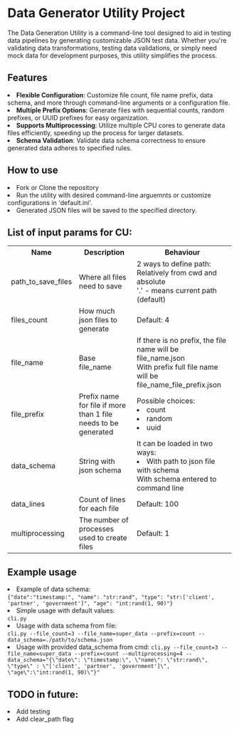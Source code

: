 # Data Generator Utility Project
The Data Generation Utility is a command-line tool designed to aid in testing data pipelines by generating customizable JSON test data. Whether you're validating data transformations, testing data validations, or simply need mock data for development purposes, this utility simplifies the process.
## Features
<li><b>Flexible Configuration</b>: Customize file count, file name prefix, data schema, and more through command-line arguments or a configuration file.</li>
<li><b>Multiple Prefix Options</b>: Generate files with sequential counts, random prefixes, or UUID prefixes for easy organization.</li>
<li><b>Supports Multiprocessing</b>: Utilize multiple CPU cores to generate data files efficiently, speeding up the process for larger datasets.</li>
<li><b>Schema Validation</b>: Validate data schema correctness to ensure generated data adheres to specified rules.</li>

## How to use
<li>Fork or Clone the repository</li>
<li>Run the utility with desired command-line arguemnts or customize configurations in 'default.ini'.</li>
<li>Generated JSON files will be saved to the specified directory.

## List of input params for CU:

<table>
  <tr>
    <th>Name</th>
    <th>Description</th>
    <th>Behaviour</th>
  </tr>
  <tr>
    <td>path_to_save_files</td>
    <td>Where all files need to save</td>
    <td>2 ways to define path:
        Relatively from cwd and absolute <br>
        '.' - means current path (default)</td>
  </tr>
  <tr>
    <td>files_count</td>
    <td>How much json files to generate</td>
    <td>Default: 4</td>
  </tr>
  <tr>
    <td>file_name</td>
    <td>Base file_name</td>
    <td>If there is no prefix, the file name will be file_name.json <br>
        With prefix full file name will be file_name_file_prefix.json</td>
  </tr>
  <tr>
  <td>file_prefix</td>
  <td>Prefix name for file if more than 1 file needs to be generated</td>
  <td>Possible choices:<br>
    <li>count</li>
    <li>random</li>
    <li>uuid</li></td>
  </tr>
  <tr>
  <td>data_schema</td>
  <td>String with json schema</td>
  <td>It can be loaded in two ways:
    <li>With path to json file with schema</li>
    With schema entered to command line<br>
  </tr>
  <tr>
  <td>data_lines</td>
  <td>Count of lines for each file</td>
  <td>Default: 100</td>
  </tr>
  <tr>
  <td>multiprocessing</td>
  <td>The number of processes used to create files</td>
  <td>Default: 1</td>
  </tr>
</table>

## Example usage

<li>Example of data schema:<br>
<code>{"date":"timestamp:", "name": "str:rand", "type": "str:['client', 'partner', 'government']", "age": "int:rand(1, 90)"}</code></li>

<li>Simple usage with default values:<br>
<code>cli.py</code></li>

<li>Usage with data schema from file:<br>
<code>cli.py --file_count=3 --file_name=super_data --prefix=count --data_schema=./path/to/schema.json</code></li>

<li>Usage with provided data_schema from cmd:
<code>cli.py --file_count=3 --file_name=super_data --prefix=count --multiprocessing=4 --data_schema="{\"date\": \"timestamp:\", \"name\": \"str:rand\", \"type\" : \"['client', 'partner', 'government']\", \"age\":\"int:rand(1, 90)\"}"</code>

## TODO in future:
<li>Add testing</li>
<li>Add clear_path flag</li>
